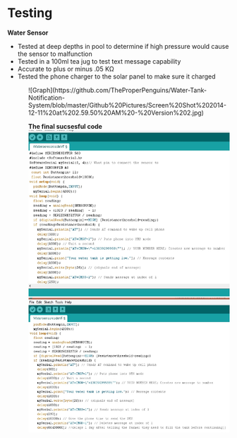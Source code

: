 Testing
==============
<b>Water Sensor</b>
<ul>

<li>Tested at deep depths in pool to determine if high pressure would cause the sensor to malfunction</li>
<li>Tested in a 100ml tea jug to test text message capability</li>
<li>Accurate to plus or minus .05 KΩ</li>
<li>Tested the phone charger to the solar panel to make sure it charged</li>
<ul/>
![Graph](https://github.com/TheProperPenguins/Water-Tank-Notification-System/blob/master/Github%20Pictures/Screen%20Shot%202014-12-11%20at%202.59.50%20AM%20-%20Version%202.jpg)

<b>The final sucsesful code<b/>
![finalcode](https://github.com/TheProperPenguins/Water-Tank-Notification-System/blob/master/Github%20Pictures/FinalCode(pic).jpg)
![finalcode2](https://github.com/TheProperPenguins/Water-Tank-Notification-System/blob/master/Github%20Pictures/FinalCode(pic)part%202%20(1).jpg)
